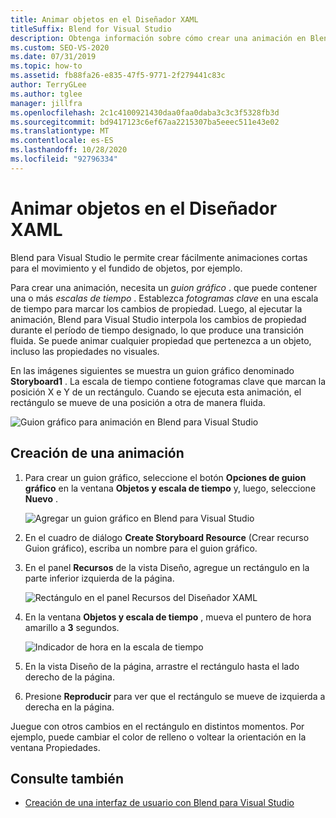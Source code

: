 ```yaml
---
title: Animar objetos en el Diseñador XAML
titleSuffix: Blend for Visual Studio
description: Obtenga información sobre cómo crear una animación en Blend para Visual Studio mediante un guión gráfico con una escala de tiempo y fotogramas clave para animar un objeto en Diseñador XAML.
ms.custom: SEO-VS-2020
ms.date: 07/31/2019
ms.topic: how-to
ms.assetid: fb88fa26-e835-47f5-9771-2f279441c83c
author: TerryGLee
ms.author: tglee
manager: jillfra
ms.openlocfilehash: 2c1c4100921430daa0faa0daba3c3c3f5328fb3d
ms.sourcegitcommit: bd9417123c6ef67aa2215307ba5eeec511e43e02
ms.translationtype: MT
ms.contentlocale: es-ES
ms.lasthandoff: 10/28/2020
ms.locfileid: "92796334"
---
```

# <a name="animate-objects-in-xaml-designer"></a>Animar objetos en el Diseñador XAML

Blend para Visual Studio le permite crear fácilmente animaciones cortas para el movimiento y el fundido de objetos, por ejemplo.

Para crear una animación, necesita un *guion gráfico* . que puede contener una o más *escalas de tiempo* . Establezca *fotogramas clave* en una escala de tiempo para marcar los cambios de propiedad. Luego, al ejecutar la animación, Blend para Visual Studio interpola los cambios de propiedad durante el período de tiempo designado, lo que produce una transición fluida. Se puede animar cualquier propiedad que pertenezca a un objeto, incluso las propiedades no visuales.

En las imágenes siguientes se muestra un guion gráfico denominado **Storyboard1** . La escala de tiempo contiene fotogramas clave que marcan la posición X e Y de un rectángulo. Cuando se ejecuta esta animación, el rectángulo se mueve de una posición a otra de manera fluida.

![Guion gráfico para animación en Blend para Visual Studio](media/storyboard-timeline.png)

## <a name="create-an-animation"></a>Creación de una animación

1. Para crear un guion gráfico, seleccione el botón **Opciones de guion gráfico** en la ventana **Objetos y escala de tiempo** y, luego, seleccione **Nuevo** .

   ![Agregar un guion gráfico en Blend para Visual Studio](media/new-storyboard.png)

2. En el cuadro de diálogo **Create Storyboard Resource** (Crear recurso Guion gráfico), escriba un nombre para el guion gráfico.

3. En el panel **Recursos** de la vista Diseño, agregue un rectángulo en la parte inferior izquierda de la página.

   ![Rectángulo en el panel Recursos del Diseñador XAML](media/add-rectangle.PNG)

4. En la ventana **Objetos y escala de tiempo** , mueva el puntero de hora amarillo a **3** segundos.

   ![Indicador de hora en la escala de tiempo](media/timeline-indicator.PNG)

5. En la vista Diseño de la página, arrastre el rectángulo hasta el lado derecho de la página.

6. Presione **Reproducir** para ver que el rectángulo se mueve de izquierda a derecha en la página.

Juegue con otros cambios en el rectángulo en distintos momentos. Por ejemplo, puede cambiar el color de relleno o voltear la orientación en la ventana Propiedades.

## <a name="see-also"></a>Consulte también

- [Creación de una interfaz de usuario con Blend para Visual Studio](../xaml-tools/creating-a-ui-by-using-blend-for-visual-studio.md)
